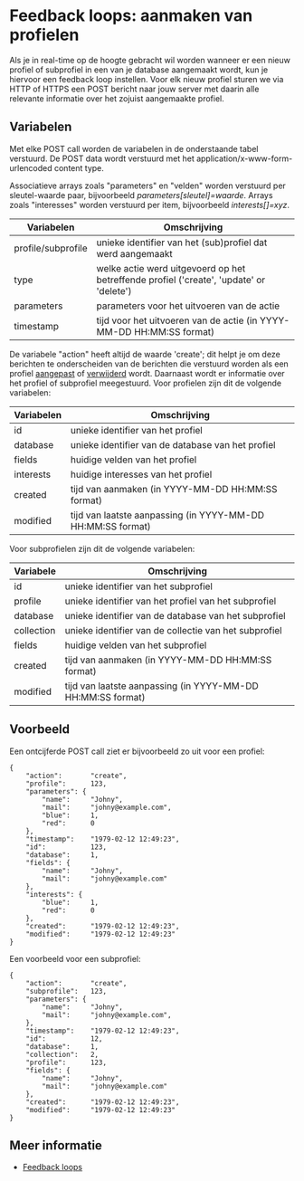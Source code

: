 # Feedback loops: aanmaken van profielen

Als je in real-time op de hoogte gebracht wil worden wanneer er een nieuw
profiel of subprofiel in een van je database aangemaakt wordt,
kun je hiervoor een feedback loop instellen.
Voor elk nieuw profiel sturen we via HTTP of HTTPS een POST bericht naar jouw
server met daarin alle relevante informatie over het zojuist aangemaakte profiel.

## Variabelen

Met elke POST call worden de variabelen in de onderstaande tabel verstuurd. 
De POST data wordt verstuurd met het application/x-www-form-urlencoded content type.

Associatieve arrays zoals "parameters" en "velden" worden verstuurd per sleutel-waarde paar, 
bijvoorbeeld *parameters[sleutel]=waarde*. Arrays zoals "interesses" worden verstuurd per item, 
bijvoorbeeld *interests[]=xyz*.

| Variabelen         | Omschrijving 
|--------------------|-----------------------------------------------------------------------------------------|
| profile/subprofile | unieke identifier van het (sub)profiel dat werd aangemaakt                              |
| type               | welke actie werd uitgevoerd op het betreffende profiel ('create', 'update' or 'delete') |
| parameters         | parameters voor het uitvoeren van de actie                                              |
| timestamp          | tijd voor het uitvoeren van de actie (in YYYY-MM-DD HH:MM:SS format)                    |

De variabele "action" heeft altijd de waarde 'create'; dit helpt je om deze
berichten te onderscheiden van de berichten die verstuurd worden als een
profiel [aangepast](feedback-updates) of [verwijderd](feedback-deletes) wordt.
Daarnaast wordt er informatie over het profiel of subprofiel meegestuurd. 
Voor profielen zijn dit de volgende variabelen:

| Variabelen  | Omschrijving                                                  |
|-------------|---------------------------------------------------------------|
| id          | unieke identifier van het profiel                             |
| database    | unieke identifier van de database van het profiel             |
| fields      | huidige velden van het profiel                                |
| interests   | huidige interesses van het profiel                            |
| created     | tijd van aanmaken (in YYYY-MM-DD HH:MM:SS format)             |
| modified    | tijd van laatste aanpassing (in YYYY-MM-DD HH:MM:SS format)   |

Voor subprofielen zijn dit de volgende variabelen:

| Variabele   | Omschrijving                                                |
|-------------|-------------------------------------------------------------|
| id          | unieke identifier van het subprofiel                        |
| profile     | unieke identifier van het profiel van het subprofiel        |
| database    | unieke identifier van de database van het subprofiel        |
| collection  | unieke identifier van de collectie van het subprofiel       |
| fields      | huidige velden van het subprofiel                           |
| created     | tijd van aanmaken (in YYYY-MM-DD HH:MM:SS format)           |
| modified    | tijd van laatste aanpassing (in YYYY-MM-DD HH:MM:SS format) |

## Voorbeeld

Een ontcijferde POST call ziet er bijvoorbeeld zo uit voor een profiel:

    {
        "action":       "create",
        "profile":      123,
        "parameters": {
            "name":     "Johny",
            "mail":     "johny@example.com",
            "blue":     1,
            "red":      0
        },
        "timestamp":    "1979-02-12 12:49:23",
        "id":           123,
        "database":     1,
        "fields": {
            "name":     "Johny",
            "mail":     "johny@example.com"
        },
        "interests": {
            "blue":     1,
            "red":      0
        },
        "created":      "1979-02-12 12:49:23",
        "modified":     "1979-02-12 12:49:23"
    }
    
Een voorbeeld voor een subprofiel:

    {
        "action":       "create",
        "subprofile":   123,
        "parameters": {
            "name":     "Johny",
            "mail":     "johny@example.com",
        },
        "timestamp":    "1979-02-12 12:49:23",
        "id":           12,
        "database":     1,
        "collection":   2,
        "profile":      123,
        "fields": {
            "name":     "Johny",
            "mail":     "johny@example.com"
        },
        "created":      "1979-02-12 12:49:23",
        "modified":     "1979-02-12 12:49:23"
    }

## Meer informatie

* [Feedback loops](./feedback-loops)
